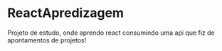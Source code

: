 # ReactApredizagem
Projeto de estudo, onde aprendo react consumindo uma api que fiz de apontamentos de projetos!
